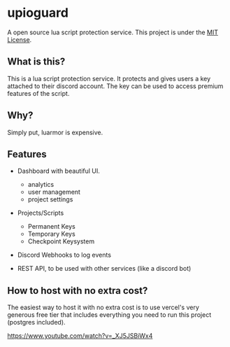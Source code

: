 # upioguard
A open source lua script protection service. This project is under the [MIT License](LICENSE).

## What is this?
This is a lua script protection service. It protects and gives users a key attached to their discord account. The key can be used to access premium features of the script.

## Why?
Simply put, luarmor is expensive.

## Features
- Dashboard with beautiful UI.
  - analytics
  - user management
  - project settings

- Projects/Scripts
  - Permanent Keys
  - Temporary Keys
  - Checkpoint Keysystem
- Discord Webhooks to log events
- REST API, to be used with other services (like a discord bot)

## How to host with no extra cost?
The easiest way to host it with no extra cost is to use vercel's very generous free tier that includes everything you need to run this project (postgres included).

https://www.youtube.com/watch?v=_XJ5JSBiWx4
